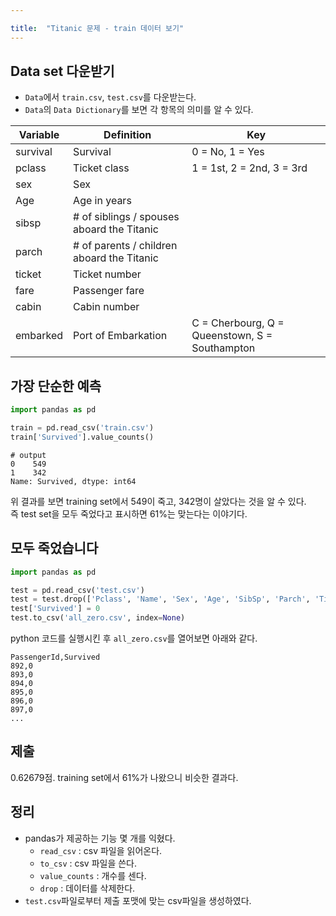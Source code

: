 ```yaml
---

title:  "Titanic 문제 - train 데이터 보기"
---
```


## Data set 다운받기

- `Data`에서 `train.csv`, `test.csv`를 다운받는다.
- `Data`의 `Data Dictionary`를 보면 각 항목의 의미를 알 수 있다.

Variable | Definition | Key
---------|------------|----
survival | Survival | 0 = No, 1 = Yes
pclass   | Ticket class | 1 = 1st, 2 = 2nd, 3 = 3rd
sex      | Sex
Age      | Age in years
sibsp    | # of siblings / spouses aboard the Titanic
parch    | # of parents / children aboard the Titanic 	
ticket   | Ticket number 	
fare     | Passenger fare 	
cabin    | Cabin number 	
embarked | Port of Embarkation | C = Cherbourg, Q = Queenstown, S = Southampton

## 가장 단순한 예측

```python
import pandas as pd

train = pd.read_csv('train.csv')
train['Survived'].value_counts()
```
```
# output
0    549
1    342
Name: Survived, dtype: int64
```
위 결과를 보면 training set에서 549이 죽고, 342명이 살았다는 것을 알 수 있다.  
즉 test set을 모두 죽었다고 표시하면 61%는 맞는다는 이야기다.  

## 모두 죽었습니다
```python
import pandas as pd

test = pd.read_csv('test.csv')
test = test.drop(['Pclass', 'Name', 'Sex', 'Age', 'SibSp', 'Parch', 'Ticket', 'Fare', 'Cabin', 'Embarked'], axis=1)
test['Survived'] = 0
test.to_csv('all_zero.csv', index=None)
```

python 코드를 실행시킨 후 `all_zero.csv`를 열어보면 아래와 같다.

```
PassengerId,Survived
892,0
893,0
894,0
895,0
896,0
897,0
...
```

## 제출
0.62679점. training set에서 61%가 나왔으니 비슷한 결과다.

## 정리
- pandas가 제공하는 기능 몇 개를 익혔다.
  - `read_csv` : csv 파일을 읽어온다.
  - `to_csv` : csv 파일을 쓴다.
  - `value_counts` : 개수를 센다.
  - `drop` : 데이터를 삭제한다.
- `test.csv`파일로부터 제출 포맷에 맞는 csv파일을 생성하였다.
